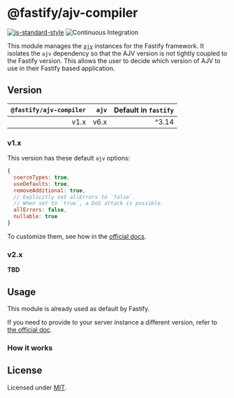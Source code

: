 # @fastify/ajv-compiler

[![js-standard-style](https://img.shields.io/badge/code%20style-standard-brightgreen.svg?style=flat)](http://standardjs.com/)
![Continuous Integration](https://github.com/fastify/ajv-compiler/workflows/Continuous%20Integration/badge.svg)

This module manages the [`ajv`](https://www.npmjs.com/package/ajv) instances for the Fastify framework.
It isolates the `ajv` dependency so that the AJV version is not tightly coupled to the Fastify version.
This allows the user to decide which version of AJV to use in their Fastify based application.


## Version

| `@fastify/ajv-compiler` | `ajv` | Default in `fastify` |
|------------------------:|------:|---------------------:|
|                    v1.x |  v6.x |                ^3.14 |


### v1.x

This version has these default `ajv` options:

```js
{
  coerceTypes: true,
  useDefaults: true,
  removeAdditional: true,
  // Explicitly set allErrors to `false`.
  // When set to `true`, a DoS attack is possible.
  allErrors: false,
  nullable: true
}
```

To customize them, see how in the [official docs](https://www.fastify.io/docs/latest/Server/#ajv).


### v2.x

**TBD**


## Usage

This module is already used as default by Fastify.

If you need to provide to your server instance a different version, refer to [the official doc](https://www.fastify.io/docs/latest/Server/#schemacontroller).

### How it works



## License

Licensed under [MIT](./LICENSE).
